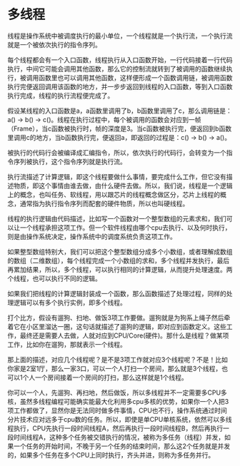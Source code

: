 # 多线程
线程是操作系统中被调度执行的最小单位，一个线程就是一个执行流，一个执行流就是一个被依次执行的指令序列。

每个线程都会有一个入口函数，线程执行从入口函数开始，一行代码接着一行代码执行，中间它可能会调用其他函数，那么它的控制流就转到了被调用的函数继续执行，被调用函数里也可以调用其他函数，这样便形成一个函数调用链，被调用函数执行完便返回调用该函数的地方，并一步步返回到线程的入口函数，等到入口函数执行完成，线程的执行流程便完成了。

假设某线程的入口函数是a，a函数里调用了b，b函数里调用了c，那么调用链是：a() -> b() -> c()。线程在执行过程中，每个被调用的函数会对应到一帧（Frame），当c函数被执行时，帧的深度是3。当c函数被执行完，便返回到b函数里调用c的地方，当b函数执行完，便返回a，即返回的过程是：c() -> b() -> a()。

被执行的代码行会被编译成汇编指令，所以，依次执行的代码行，会转变为一个指令序列被执行，这个指令序列就是执行流。

执行流描述了计算逻辑，即这个线程要做什么事情，要完成什么工作，但它没有描述物质，即这个事情由谁去做，由什么硬件去做。所以，我们说，线程是一个逻辑上的概念，也叫任务、软线程，用以跟芯片的线程概念做区分，芯片上线程的概念，通常指为执行指令序列而配套的硬件物质，所以也叫硬线程。

线程的执行逻辑由代码描述，比如写一个函数对一个整型数组的元素求和，我们可以让一个线程承担这项工作。但一个软件线程由哪个cpu去执行、以及何时执行，则是由操作系统决定，操作系统中的调度系统负责这项工作。

如果整型数组特别大，我们可以把这个整型数组分成多个小数组，或者理解成数组的数组（二维数组），每个线程完成一个小数组的求和，多个线程并发执行，最后再累加结果，所以，多个线程，可以执行相同的计算逻辑，从而提升处理速度。两个线程，也可以执行不同的逻辑。

如果我们把线程的计算逻辑封装成一个函数，那么函数描述了处理过程，同样的处理逻辑可以有多个执行实例，即多个线程。

打个比方，假设有遛狗、扫地、做饭3项工作要做。遛狗就是为狗系上绳子然后牵着它在小区里溜达一圈，这句话就描述了遛狗的逻辑，即对应到函数定义。这些工作，最终还是需要人去做，人就对应到CPU/Core(硬件)。那什么是线程？做某项工作，比如你在遛狗，那就表示一个线程。

那上面的描述，对应几个线程呢？是不是3项工作就对应3个线程呢？不是！比如你家是2室1厅，那么一家3口，可以一个人打扫一个房间，那么就是3个线程，也可以1个人一个房间接着一个房间的打扫，那么这样就是1个线程。

你可以一个人，先遛狗、再扫地，然后做饭，所以多线程并不一定需要多CPU多核，虽然多线程编程可能确实能最大化利用多cpu多核的优势，如果你一个人把3项工作都做了，显然你是无法同时做多件事情，CPU也不行，操作系统通过时间分片技术应对远多于cpu数的任务。所以，即使是单CPU单核系统，依然可以多线程执行，CPU先执行一段时间线程A，然后再执行一段时间线程B，然后再执行一段时间线程A，这种多个任务被交错执行的情况，被称为多任务（线程）并发，如果一个任务的开始时间，不晚于另一个任务的结束时间，那么这2个任务就是并发的，如果多个任务在多个CPU上同时执行，齐头并进，则称为多任务并行。

